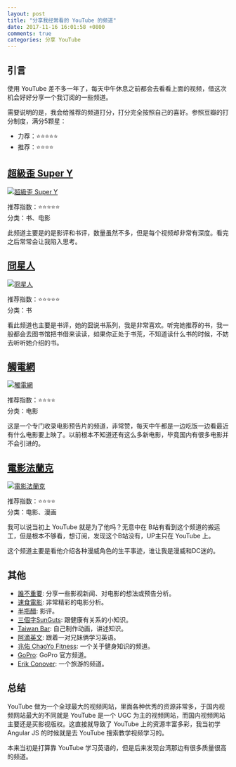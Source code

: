 ```yaml
---
layout: post
title: "分享我经常看的 YouTube 的频道"
date: 2017-11-16 16:01:58 +0800
comments: true
categories: 分享 YouTube
---
```


## 引言

使用 YouTube 差不多一年了，每天中午休息之前都会去看看上面的视频，借这次机会好好分享一个我订阅的一些频道。

需要说明的是，我会给推荐的频道打分，打分完全按照自己的喜好。参照豆瓣的打分制度，满分5颗星：

- 力荐：⭐⭐⭐⭐⭐
- 推荐：⭐⭐⭐⭐

## [超級歪 Super Y](https://www.youtube.com/c/superycinema)

[![超級歪 Super Y](https://i.imgur.com/SNRs4gOl.png)](https://www.youtube.com/c/superycinema)

推荐指数：⭐⭐⭐⭐⭐  
分类：书、电影

此频道主要是的是影评和书评，数量虽然不多，但是每个视频却非常有深度。看完之后常常会让我陷入思考。

<!--more-->

## [冏星人](https://www.youtube.com/user/shintaroReview)

[![冏星人](https://i.imgur.com/SJ8oo4il.png)](https://www.youtube.com/user/shintaroReview)

推荐指数：⭐⭐⭐⭐⭐  
分类：书

看此频道也主要是书评，她的囧说书系列，我是非常喜欢。听完她推荐的书，我一般都会去图书馆把书借来读读，如果你正处于书荒，不知道读什么书的时候，不妨去听听她介绍的书。

## [觸電網](https://www.youtube.com/user/truemovie1)

[![觸電網](https://i.imgur.com/OmteU22l.png)](https://www.youtube.com/user/truemovie1)

推荐指数：⭐⭐⭐⭐  
分类：电影

这是一个专门收录电影预告片的频道，非常赞，每天中午都是一边吃饭一边看最近有什么电影要上映了。以前根本不知道还有这么多新电影，毕竟国内有很多电影并不会引进的。


## [電影法蘭克](https://www.youtube.com/user/Frankyin1)

[![電影法蘭克](https://i.imgur.com/Bpel1JBl.png)](https://www.youtube.com/user/Frankyin1)

推荐指数：⭐⭐⭐⭐  
分类：电影、漫画

我可以说当初上 YouTube 就是为了他吗？无意中在 B站有看到这个频道的搬运工，但是根本不够看，想订阅，发现这个B站没有，UP主只在 YouTube 上。

这个频道主要是看他介绍各种漫威角色的生平事迹，谁让我是漫威和DC迷的。


## 其他

- [誰不重要](https://www.youtube.com/channel/UCJ17rw_iNBH9VXIvwPxEySg/): 分享一些影视新闻、对电影的想法或预告分析。
- [速食電影](https://www.youtube.com/channel/UCZ5MMmvfyBh4A3GZAGlTc5w): 非常精彩的电影分析。
- [半瓶醋](https://www.youtube.com/channel/UCZ5MMmvfyBh4A3GZAGlTc5w): 影评。
- [三個字SunGuts](https://www.youtube.com/channel/UCTPPmVw8pCUmw9tfY_MaKNg): 跟健康有关系的小知识。
- [Taiwan Bar](https://www.youtube.com/channel/UCRNsHFT7BFoAPBcuAa5sgEQ): 自己制作动画，讲述知识。
- [阿滴英文](https://www.youtube.com/channel/UCeo3JwE3HezUWFdVcehQk9Q): 跟着一对兄妹俩学习英语。
- [兆佑 ChaoYo Fitness](https://www.youtube.com/channel/UCOPRIQpsikpMDmI_VOwnbmw): 一个关于健身知识的频道。
- [GoPro](https://www.youtube.com/channel/UCqhnX4jA0A5paNd1v-zEysw): GoPro 官方频道。
- [Erik Conover](https://www.youtube.com/channel/UCu8ucb1LRJd1gwwXutYDgTg): 一个旅游的频道。


## 总结

YouTube 做为一个全球最大的视频网站，里面各种优秀的资源非常多，于国内视频网站最大的不同就是 YouTube 是一个 UGC 为主的视频网站，而国内视频网站主要还是买影视版权。这直接就导致了 YouTube 上的资源丰富多彩，我当初学 Angular JS 的时候就是去 YouTube 搜索教学视频学习的。

本来当初是打算靠 YouTube 学习英语的，但是后来发现台湾那边有很多质量很高的频道。